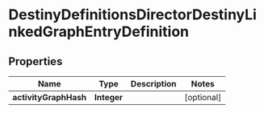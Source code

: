 
# DestinyDefinitionsDirectorDestinyLinkedGraphEntryDefinition

## Properties
Name | Type | Description | Notes
------------ | ------------- | ------------- | -------------
**activityGraphHash** | **Integer** |  |  [optional]



